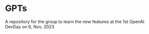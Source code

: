 # GPTs
A repository for the group to learn the new features at the 1st OpenAI DevDay on 6, Nov, 2023
